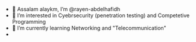 - 👋 Assalam alaykm, I’m @rayen-abdelhafidh
- 👀 I’m interested in Cyebrsecurity (penetration testing) and Competetive Programming
- 🌱 I’m currently learning Networking and "Telecommunication"
- 
<!---
rayen-abdelhafidh/rayen-abdelhafidh is a ✨ special ✨ repository because its `README.md` (this file) appears on your GitHub profile.
You can click the Preview link to take a look at your changes.
--->
